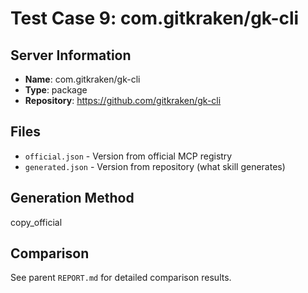 # Test Case 9: com.gitkraken/gk-cli

## Server Information
- **Name**: com.gitkraken/gk-cli
- **Type**: package
- **Repository**: https://github.com/gitkraken/gk-cli

## Files
- `official.json` - Version from official MCP registry
- `generated.json` - Version from repository (what skill generates)

## Generation Method
copy_official

## Comparison
See parent `REPORT.md` for detailed comparison results.
